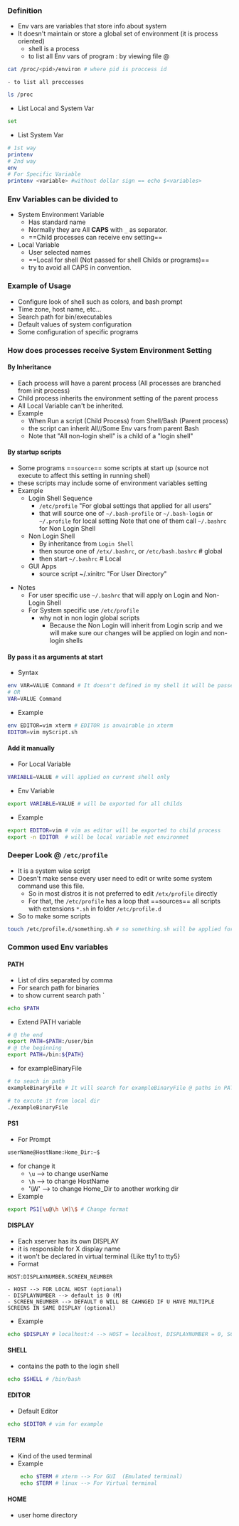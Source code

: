### Definition 
- Env vars are variables that store info about system 
- It doesn't maintain or store a global set of environment (it is process oriented)
	- shell is a process
	- to list all Env vars of program : by viewing file @
```bash
cat /proc/<pid>/environ # where pid is proccess id 
```
	- to list all proccesses
```bash
ls /proc
```
- List Local and System Var 
```bash
set
```
- List System Var 
```bash
# 1st way
printenv
# 2nd way 
env 
# For Specific Variable 
printenv <variable> #without dollar sign == echo $<variables>
```
### Env Variables can be divided to 
- System Environment Variable 
	- Has standard name 
	- Normally they are All **CAPS** with `_` as separator. 
	- ==Child processes can receive env setting==
- Local Variable
	- User selected names
	- ==Local for shell (Not passed for shell Childs or programs)==
	- try to avoid all CAPS in convention. 
### Example of Usage 
- Configure look of shell such as colors, and bash prompt 
- Time zone, host name, etc... 
- Search path for bin/executables
- Default values of system configuration 
- Some configuration of specific programs 
### How does processes receive System Environment Setting
#### By Inheritance
- Each process will have a parent process (All processes are branched from init process)
- Child process inherits the environment setting of the parent process
- All Local Variable  can't be inherited.
- Example 
	- When Run a script (Child Process) from Shell/Bash (Parent process) 
	- the script can inherit All//Some Env vars from parent Bash
	- Note that "All non-login shell" is a child of a "login shell"

#### By startup scripts 
* Some programs ==`source`== some scripts at start up (source not execute to affect this setting in running shell)
* these scripts may include some of environment variables setting
* Example
	* Login Shell Sequence 
		* `/etc/profile` "For global settings that applied for all users" 
		* that will source one of `~/.bash-profile` or `~/.bash-login` or `~/.profile` for local setting Note that one of them call `~/.bashrc` for Non Login Shell
	* Non Login Shell
		* By inheritance from `Login Shell`
		* then source one of `/etx/.bashrc`, or `/etc/bash.bashrc` # global
		* then start `~/.bashrc` # Local
	* GUI Apps
		* source script ~/.xinitrc "For User Directory"
- Notes
	- For user specific use `~/.bashrc` that will apply on Login and Non-Login Shell
	- For System specific use `/etc/profile` 
		- why not in non login global scripts 
			- Because the Non Login will inherit from Login scrip and we will make sure our changes will be applied on login and non-login shells
#### By pass it as arguments at start
- Syntax 
```bash
env VAR=VALUE Command # It doesn't defined in my shell it will be passed as arguments 
# OR
VAR=VALUE Command
```
- Example 
```bash 
env EDITOR=vim xterm # EDITOR is anvairable in xterm
EDITOR=vim myScript.sh 
```
#### Add it manually
- For Local Variable 
```bash
VARIABLE=VALUE # will applied on current shell only
```
- Env Variable 
```bash
export VARIABLE=VALUE # will be exported for all childs
```
- Example
```bash
export EDITOR=vim # vim as editor will be exported to child process
export -n EDITOR  # will be local variable not environmet
```
### Deeper Look @ `/etc/profile`
- It is a system wise script 
- Doesn't make sense every user need to edit or write some system command use this file.
	- So in most distros it is not preferred to edit `/etx/profile` directly 
	- For that, the `/etc/profile` has a loop that ==sources== all scripts with extensions `*.sh` in folder `/etc/profile.d`
- So to make some scripts 
```bash
touch /etc/profile.d/something.sh # so something.sh will be applied for all users
```
### Common used Env variables 
#### PATH
- List of dirs separated by comma
- For search path for binaries
- to show current search path `
```bash
echo $PATH
```
- Extend PATH variable 
```bash
# @ the end 
export PATH=$PATH:/user/bin
# @ the beginning
export PATH=/bin:${PATH}
```
- for exampleBinaryFile
```bash 
# to seach in path 
exampleBinaryFile # It will search for exampleBinaryFile @ paths in PATH var

# to excute it from local dir
./exampleBinaryFile
```
#### PS1
- For Prompt
```bash
userName@HostName:Home_Dir:~$
```
- for change it 
	- `\u` --> to change userName
	- `\h` --> to change HostName
	- '\W' --> to change Home_Dir to another working dir
- Example
```bash
export PS1[\u@\h \W]\$ # Change format
```
#### DISPLAY
- Each xserver has its own DISPLAY
- it is responsible for X display name 
- it won't be declared in virtual terminal {Like tty1 to tty5}
- Format
```
HOST:DISPLAYNUMBER.SCREEN_NEUMBER
```
	- HOST --> FOR LOCAL HOST (optional)
	- DISPLAYNUMBER --> default is 0 (M)
	- SCREEN_NEUMBER --> DEFAULT 0 WILL BE CAHNGED IF U HAVE MULTIPLE SCREENS IN SAME DISPLAY (optional)
- Example
```bash
echo $DISPLAY # localhost:4 --> HOST = localhost, DISPLAYNUMBER = 0, SCREEN_NEUMBER = 0
```
#### SHELL
- contains the path to the login shell 
```bash
echo $SHELL # /bin/bash
```
#### EDITOR 
- Default Editor 
```bash 
echo $EDITOR # vim for example
```
#### TERM
- Kind of the used terminal 
- Example 
```bash
	echo $TERM # xterm --> For GUI  (Emulated terminal)
	echo $TERM # linux --> For Virtual terminal  
```
#### HOME
- user home directory 